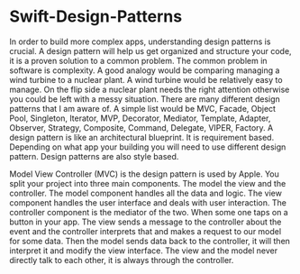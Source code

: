 # Swift-Design-Patterns

In order to build more complex apps, understanding design patterns is crucial. A design pattern will help us get organized and structure your code, it is a proven solution to a common problem. The common problem in software is complexity. A good analogy would be comparing managing a wind turbine to a nuclear plant. A wind turbine would be relatively easy to manage. On the flip side a nuclear plant needs the right attention otherwise you could be left with a messy situation. There are many different design patterns that I am aware of. A simple list would be MVC, Facade, Object Pool, Singleton, Iterator, MVP, Decorator, Mediator, Template, Adapter, Observer, Strategy, Composite, Command, Delegate, VIPER, Factory. A design pattern is like an architectural blueprint. It is requirement based. Depending on what app your building you will need to use different design pattern. Design patterns are also style based. 

Model View Controller (MVC) is the design pattern is used by Apple. You split your project into three main components. The model the view and the controller. The model component handles all the data and logic. The view component handles the user interface and deals with user interaction. The controller component is the mediator of the two. When some one taps on a button in your app. The view sends a message to the controller about the event and the controller interprets that and makes a request to our model for some data. Then the model sends data back to the controller, it will then interpret it and modify the view interface. The view and the model never directly talk to each other, it is always through the controller. 
